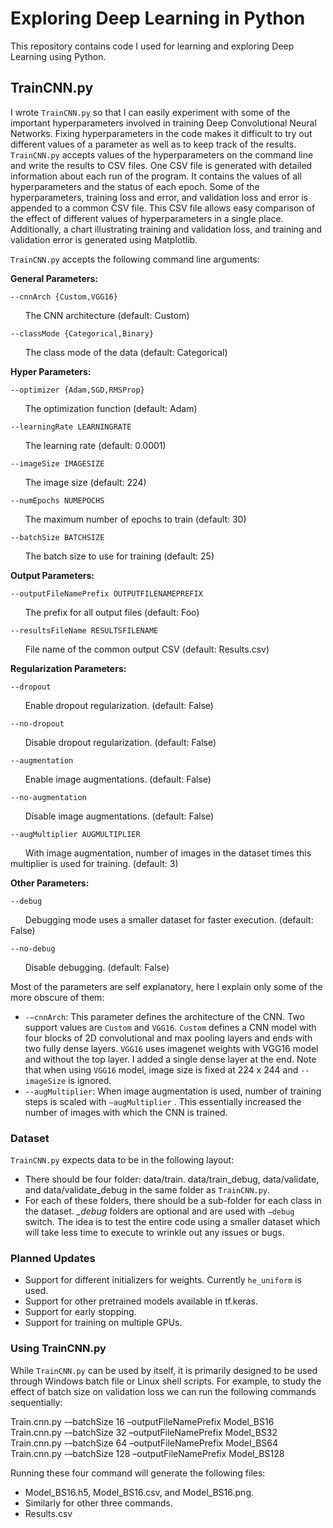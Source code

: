 # Exploring Deep Learning in Python
This repository contains code I used for learning and exploring Deep Learning using Python. 

## TrainCNN.py
I wrote `TrainCNN.py` so that I can easily experiment with some of the important hyperparameters involved in training Deep Convolutional Neural Networks. Fixing hyperparameters in the code makes it difficult to try out different values of a parameter as well as to keep track of the results. `TrainCNN.py` accepts values of the hyperparameters on the command line and write the results to CSV files. One CSV file is generated with detailed information about each run of the program. It contains the values of all hyperparameters and the status of each epoch. Some of the hyperparameters, training loss and error, and validation loss and error is appended to a common CSV file. This CSV file allows easy comparison of the effect of different values of hyperparameters in a single place. Additionally, a chart illustrating training and validation loss, and training and validation error is generated using Matplotlib.

`TrainCNN.py` accepts the following command line arguments:

**General Parameters:**

`--cnnArch {Custom,VGG16}`

 &nbsp;  &nbsp;  &nbsp; The CNN architecture (default: Custom)

`--classMode {Categorical,Binary}`

 &nbsp;  &nbsp;  &nbsp; The class mode of the data (default: Categorical)

**Hyper Parameters:**

`--optimizer {Adam,SGD,RMSProp}`

 &nbsp;  &nbsp;  &nbsp; The optimization function (default: Adam)

`--learningRate LEARNINGRATE`

 &nbsp;  &nbsp;  &nbsp; The learning rate (default: 0.0001)

`--imageSize IMAGESIZE`

 &nbsp;  &nbsp;  &nbsp; The image size (default: 224)

`--numEpochs NUMEPOCHS`

 &nbsp;  &nbsp;  &nbsp; The maximum number of epochs to train (default: 30)

`--batchSize BATCHSIZE`

 &nbsp;  &nbsp;  &nbsp; The batch size to use for training (default: 25)

**Output Parameters:**

`--outputFileNamePrefix OUTPUTFILENAMEPREFIX`

 &nbsp;  &nbsp;  &nbsp; The prefix for all output files (default: Foo)

`--resultsFileName RESULTSFILENAME`

 &nbsp;  &nbsp;  &nbsp; File name of the common output CSV (default: Results.csv)

**Regularization Parameters:**

`--dropout`

 &nbsp;  &nbsp;  &nbsp; Enable dropout regularization. (default: False)

`--no-dropout`

 &nbsp;  &nbsp;  &nbsp; Disable dropout regularization. (default: False)

`--augmentation`

 &nbsp;  &nbsp;  &nbsp; Enable image augmentations. (default: False)

`--no-augmentation`

 &nbsp;  &nbsp;  &nbsp; Disable image augmentations. (default: False)

`--augMultiplier AUGMULTIPLIER`

 &nbsp;  &nbsp;  &nbsp; With image augmentation, number of images in the dataset times this multiplier is used for training. (default: 3)

**Other Parameters:**

`--debug`

 &nbsp;  &nbsp;  &nbsp; Debugging mode uses a smaller dataset for faster execution. (default: False)

`--no-debug`

 &nbsp;  &nbsp;  &nbsp; Disable debugging. (default: False)

Most of the parameters are self explanatory, here I explain only some of the more obscure of them:
* `-–cnnArch`: This parameter defines the architecture of the CNN. Two support values are `Custom` and `VGG16`. `Custom` defines a CNN model with four blocks of 2D convolutional and max pooling layers and ends with two fully dense layers. `VGG16` uses imagenet weights with VGG16 model and without the top layer. I added a single dense layer at the end. Note that when using `VGG16` model, image size is fixed at 224 x 244 and `--imageSize` is ignored.
* `--augMultiplier`: When image augmentation is used, number of training steps is scaled with `–augMultiplier` . This essentially increased the number of images with which the CNN is trained.

### Dataset
`TrainCNN.py` expects data to be in the following layout:
* There should be four folder: data/train. data/train_debug, data/validate, and data/validate_debug in the same folder as `TrainCNN.py`.
* For each of these folders, there should be a sub-folder for each class in the dataset.
*_debug* folders are optional and are used with `–debug` switch. The idea is to test the entire code using a smaller dataset which will take less time to execute to wrinkle out any issues or bugs.

### Planned Updates
* Support for different initializers for weights. Currently `he_uniform` is used.
* Support for other pretrained models available in tf.keras.
* Support for early stopping.
* Support for training on multiple GPUs.

### Using TrainCNN.py
While `TrainCNN.py` can be used by itself, it is primarily designed to be used through Windows batch file or Linux shell scripts. For example, to study the effect of batch size on validation loss we can run the following commands sequentially:

Train.cnn.py -–batchSize 16 –outputFileNamePrefix Model_BS16
Train.cnn.py -–batchSize 32 –outputFileNamePrefix Model_BS32
Train.cnn.py -–batchSize 64 –outputFileNamePrefix Model_BS64
Train.cnn.py -–batchSize 128 –outputFileNamePrefix Model_BS128

Running these four command will generate the following files:
* Model_BS16.h5, Model_BS16.csv, and Model_BS16.png.
* Similarly for other three commands.
* Results.csv
